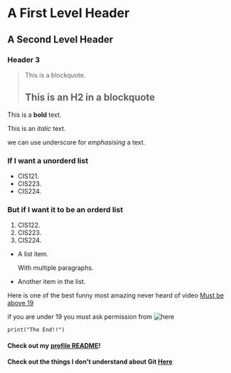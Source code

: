 A First Level Header
====================

A Second Level Header
---------------------

### Header 3

> This is a blockquote.
>
> ## This is an H2 in a blockquote

This is a **bold** text.

This is an *italic* text.

we can use underscore for _emphasising_ a text.


### If I want a unorderd list


*   CIS121.
*   CIS223.
*   CIS224.


### But if I want it to be an orderd list


1.  CIS122.
2.  CIS223.
3.  CIS224.



*   A list item.

    With multiple paragraphs.

*   Another item in the list.

Here is one of the best funny most amazing never heard of video [Must be above 19](https://www.youtube.com/watch?v=dQw4w9WgXcQ)

if you are under 19 you must ask permission from  ![here](https://www.google.com/imgres?imgurl=https%3A%2F%2Fmedia.licdn.com%2Fdms%2Fimage%2FC4D03AQFliG2pVAM-Uw%2Fprofile-displayphoto-shrink_800_800%2F0%2F1572533887830%3Fe%3D2147483647%26v%3Dbeta%26t%3DCfkpDWZjYpkGyqVVNnQswasjGSSQgtMDkgYKLxgXyAI&tbnid=ZzefARG7pnFO_M&vet=12ahUKEwjYibGd5qD-AhWvO94AHfOaAREQMygAegUIARCvAQ..i&imgrefurl=https%3A%2F%2Fwww.linkedin.com%2Fin%2Fjonathanhardwick&docid=fncFKfUYAE2PCM&w=500&h=500&q=jonathan%20hardwick&ved=2ahUKEwjYibGd5qD-AhWvO94AHfOaAREQMygAegUIARCvAQ)

`print("The End!!")`

#### Check out my [profile README](./README.md)!

#### Check out the things I don't understand about Git [Here](./ThingsIDontUnderstand.md)
